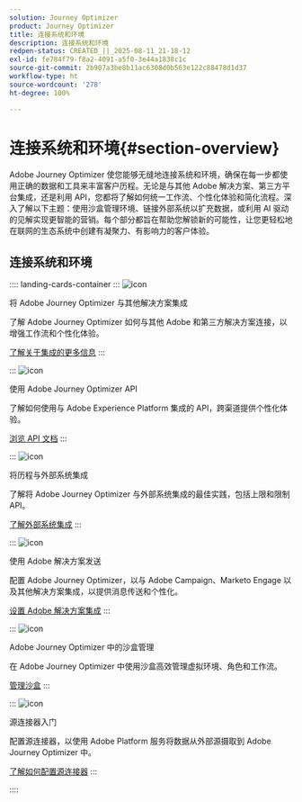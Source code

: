 ```yaml
---
solution: Journey Optimizer
product: Journey Optimizer
title: 连接系统和环境
description: 连接系统和环境
redpen-status: CREATED_||_2025-08-11_21-18-12
exl-id: fe784f79-f8a2-4091-a5f0-3e44a1838c1c
source-git-commit: 2b907a3be8b11ac6308d0b563e122c88478d1d37
workflow-type: ht
source-wordcount: '278'
ht-degree: 100%

---
```


# 连接系统和环境{#section-overview}

Adobe Journey Optimizer 使您能够无缝地连接系统和环境，确保在每一步都使用正确的数据和工具来丰富客户历程。无论是与其他 Adobe 解决方案、第三方平台集成，还是利用 API，您都将了解如何统一工作流、个性化体验和简化流程。深入了解以下主题：使用沙盒管理环境、链接外部系统以扩充数据，或利用 AI 驱动的见解实现更智能的营销。每个部分都旨在帮助您解锁新的可能性，让您更轻松地在联网的生态系统中创建有凝聚力、有影响力的客户体验。

## 连接系统和环境

:::: landing-cards-container
:::
![icon](https://cdn.experienceleague.adobe.com/icons/puzzle-piece.svg?lang=zh-Hans)

将 Adobe Journey Optimizer 与其他解决方案集成

了解 Adobe Journey Optimizer 如何与其他 Adobe 和第三方解决方案连接，以增强工作流和个性化体验。

[了解关于集成的更多信息](../using/integrations/ajo-integrations.md)
:::

:::
![icon](https://cdn.experienceleague.adobe.com/icons/code-branch.svg)

使用 Adobe Journey Optimizer API

了解如何使用与 Adobe Experience Platform 集成的 API，跨渠道提供个性化体验。

[浏览 API 文档](../using/configuration/ajo-apis.md)
:::

:::
![icon](https://cdn.experienceleague.adobe.com/icons/puzzle-piece.svg?lang=zh-Hans)

将历程与外部系统集成

了解将 Adobe Journey Optimizer 与外部系统集成的最佳实践，包括上限和限制 API。

[了解外部系统集成](external-systems-landing-page.md)
:::

:::
![icon](https://cdn.experienceleague.adobe.com/icons/puzzle-piece.svg?lang=zh-Hans)

使用 Adobe 解决方案发送

配置 Adobe Journey Optimizer，以与 Adobe Campaign、Marketo Engage 以及其他解决方案集成，以提供消息传送和个性化。

[设置 Adobe 解决方案集成](adobe-solutions-landing-page.md)
:::

:::
![icon](https://cdn.experienceleague.adobe.com/icons/gear.svg)

Adobe Journey Optimizer 中的沙盒管理

在 Adobe Journey Optimizer 中使用沙盒高效管理虚拟环境、角色和工作流。

[管理沙盒](sandbox-landing-page.md)
:::

:::
![icon](https://cdn.experienceleague.adobe.com/icons/circle-play.svg?lang=zh-Hans)

源连接器入门

配置源连接器，以使用 Adobe Platform 服务将数据从外部源摄取到 Adobe Journey Optimizer 中。

[了解如何配置源连接器](../using/start/get-started-sources.md)
:::

::::
